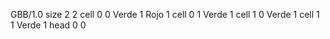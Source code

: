 <gs-board without-header> GBB/1.0
size 2 2
cell 0 0 Verde 1 Rojo 1
cell 0 1 Verde 1
cell 1 0 Verde 1
cell 1 1 Verde 1
head 0 0
 </gs-board>